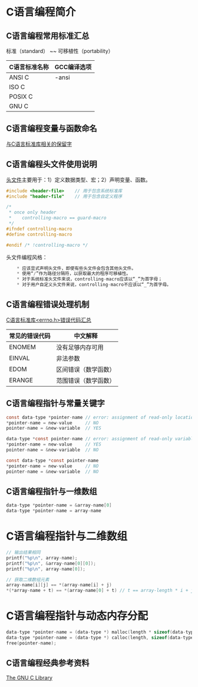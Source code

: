 # C语言编程简介

## C语言编程常用标准汇总

标准（standard） ~~ 可移植性（portability）

C语言标准名称 | GCC编译选项
------------ | ----------
ANSI C | -ansi
ISO C |
POSIX C |
GNU C |

## C语言编程变量与函数命名

[与C语言标准库相关的保留字](https://www.gnu.org/software/libc/manual/html_node/Reserved-Names.html)

## C语言编程头文件使用说明

[头文件](https://gcc.gnu.org/onlinedocs/cpp/Header-Files.html)主要用于：1）定义数据类型、宏；2）声明变量、函数。

```C
#include <header-file>    // 用于包含系统标准库
#include "header-file"    // 用于包含自定义程序

/*
 * once only header
 *    controlling-macro == guard-macro
 */
#ifndef controlling-macro
#define controlling-macro

#endif /* !controlling-macro */
```

头文件编程风格：

```C
    * 应该显式声明头文件，即使有些头文件会包含其他头文件。
    * 使用“/”作为路径分隔符，以获取最大的程序可移植性。
    * 对于系统标准头文件来说，controlling-macro应该以“_”为首字母；
    * 对于用户自定义头文件来说，controlling-macro不应该以“_”为首字母。
```

## C语言编程错误处理机制

[C语言标准库<errno.h>错误代码汇总](https://www.gnu.org/software/libc/manual/html_node/Error-Codes.html)

常见的错误代码 | 中文解释
------------- | -------
ENOMEM | 没有足够内存可用
EINVAL | 非法参数
EDOM | 区间错误（数学函数）
ERANGE | 范围错误（数学函数）

## C语言编程指针与常量关键字

```C
const data-type *pointer-name // error: assignment of read-only location
*pointer-name = new-value     // NO
pointer-name = &new-variable  // YES

data-type *const pointer-name // error: assignment of read-only variable
*pointer-name = new-value     // YES
pointer-name = &new-variable  // NO

const data-type *const pointer-name
*pointer-name = new-value     // NO
pointer-name = &new-variable  // NO
```

## C语言编程指针与一维数组

```C
data-type *pointer-name = &array-name[0]
data-type *pointer-name = array-name
```

# C语言编程指针与二维数组

```C
// 输出结果相同
printf("%p\n", array-name);
printf("%p\n", &array-name[0][0]);
printf("%p\n", array-name[0]);

// 获取二维数组元素
array-name[i][j] == *(array-name[i] + j)
*(*array-name + t) == *(array-name[0] + t) // t == array-length * i + j
```

# C语言编程指针与动态内存分配

```C
data-type *pointer-name = (data-type *) malloc(length * sizeof(data-type));
data-type *pointer-name = (data-type *) calloc(length, sizeof(data-type));
free(pointer-name);
```

## C语言编程经典参考资料

[The GNU C Library](https://www.gnu.org/software/libc/manual/html_node/)
